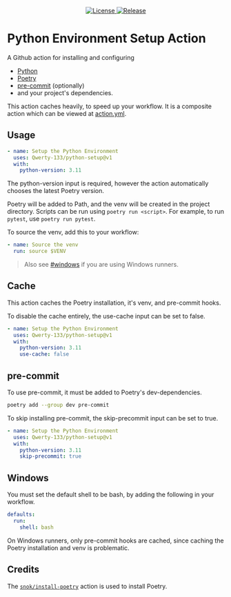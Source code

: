 
<p align="center">
  <a href="LICENSE">
    <img alt="License" src="https://img.shields.io/github/license/Qwerty-133/python-setup">
  </a>
  <a href="https://github.com/Qwerty-133/python-setup/releases/latest">
    <img alt="Release" src="https://img.shields.io/github/v/release/Qwerty-133/python-setup">
  </a>
</p>

# Python Environment Setup Action

A Github action for installing and configuring
- [Python](https://www.python.org/)
- [Poetry](https://python-poetry.org/)
- [pre-commit](https://pre-commit.com/) (optionally)
- and your project's dependencies.

This action caches heavily, to speed up your workflow. It is a composite action which can be viewed at [action.yml](action.yml).

## Usage

```yaml
- name: Setup the Python Environment
  uses: Qwerty-133/python-setup@v1
  with:
    python-version: 3.11
```

The python-version input is required, however the action automatically chooses the latest Poetry version.

Poetry will be added to Path, and the venv will be created in the project directory.
Scripts can be run using `poetry run <script>`. For example, to run `pytest`, use `poetry run pytest`.

To source the venv, add this to your workflow:

```yaml
- name: Source the venv
  run: source $VENV
```

> Also see [#windows](#windows) if you are using Windows runners.

## Cache

This action caches the Poetry installation, it's venv, and pre-commit hooks.

To disable the cache entirely, the use-cache input can be set to false.

```yaml
- name: Setup the Python Environment
  uses: Qwerty-133/python-setup@v1
  with:
    python-version: 3.11
    use-cache: false
```

## pre-commit

To use pre-commit, it must be added to Poetry's dev-dependencies.

```bash
poetry add --group dev pre-commit
```

To skip installing pre-commit, the skip-precommit input can be set to true.

```yaml
- name: Setup the Python Environment
  uses: Qwerty-133/python-setup@v1
  with:
    python-version: 3.11
    skip-precommit: true
```

## Windows

You must set the default shell to be bash, by adding the following in your workflow.

```yaml
defaults:
  run:
    shell: bash
```

On Windows runners, only pre-commit hooks are cached, since caching the Poetry installation and venv is problematic.

## Credits

The [`snok/install-poetry`](https://github.com/snok/install-poetry) action is used to install Poetry.
